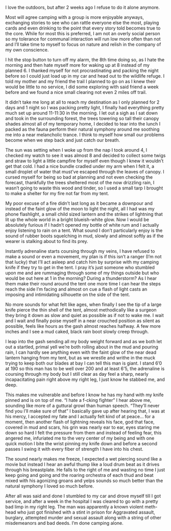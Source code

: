 I love the outdoors, but after 2 weeks ago I refuse to do it alone anymore. 

Most will agree camping with a group is more enjoyable anyways, exchanging stories to see who can rattle everyone else the most, playing cards and even drinking to the point that every story told becomes true to the core. While for most this is preferred, I am not an overly social person so my tolerance for communal interaction will run low more often than not and I’ll take time to myself to focus on nature and relish in the company of my own conscience.

I hit the stop button to turn off my alarm, the 8th time doing so, as I hate the morning and then hate myself more for waking up at 8 instead of my planned 6. I thanked myself for not procrastinating and packing the night before so I could just load up in my car and head out to the wildlife refuge. I told my mother and my friend the trail I planned to go on as I knew their would be little to no service, I did some exploring with said friend a week before and we found a nice small clearing not even 2 miles off trail.

It didn’t take me long at all to reach my destination as I only planned for 2 days and 1 night so I was packing pretty light, I finally had everything pretty much set up around 11-11:30 in the morning. I let out a sigh as I sat down and took in the surrounding forest, the trees towering so tall their canopy shades almost all of my temporary home, I decided to tear into the lunch I packed as the fauna perform their natural symphony around me soothing me into a near melancholic trance. I think to myself how small our problems become when we step back and just catch our breath.

The sun was setting when I woke up from the nap I took around 4, I checked my watch to see it was almost 8 and decided to collect some twigs and straw to light a little campfire for myself even though I knew it wouldn’t get that cold. I had a nice bundle cradled under my arm when I felt it, a small droplet of water that must’ve escaped through the leaves of canopy. I cursed myself for being so bad at planning and not even checking the forecast, thankfully the trees sheltered most of the now drizzling rain, I wasn’t going to waste this wood and tinder, so I used a small tarp I brought to make a shelter for my fire not far from my tent.

My poor excuse of a fire didn’t last long as it became a downpour and instead of the faint glow of the moon to light the night, all I had was my phone flashlight, a small child sized lantern and the strikes of lightning that lit up the whole world in a bright blueish-white glow. Now I would be absolutely furious if I hadn’t opened my bottle of white rum and I actually enjoy listening to rain on a tent. What sound I don’t particularly enjoy is the sound of rubber boots squelching in mud, slowly and almost softly as if the wearer is stalking about to find its prey.

Instantly adrenaline starts coursing through my veins, I have refused to make a sound or even a movement, my plan is if this isn’t a ranger (I’m not that lucky) that I’ll act asleep and catch him by surprise with my camping knife if they try to get in the tent. I pray it’s just someone who stumbled upon me and are rummaging through some of my things outside but who would be out here at 1 in the morning? During a thunderstorm? As I hear them make their round around the tent one more time I can hear the steps reach the side I’m facing and almost on cue a flash of light casts an imposing and intimidating silhouette on the side of the tent. 

No more sounds for what felt like ages, when finally I see the tip of a large knife pierce the thin shell of the tent, almost methodically like a surgeon they bring it down as slow and quiet as possible as if not to wake me. I wait and I wait and finally poise myself in a near crouched position as silent as possible, feels like hours as the gash almost reaches halfway. A few more inches and I see a mud caked, black rain boot slowly creep through.

I leap into the gash sending all my body weight forward and as we both let out a startled, primal yell we’re both rolling about in the mud and pouring rain, I can hardly see anything even with the faint glow of the near dead lantern hanging from my tent, but as we wrestle and writhe in the muck trying to keep both our blades at bay I can tell this man is giant. I stand 6’0 at 190 so this man has to be well over 200 and at least 6’5, the adrenaline is coursing through my body but I still clear as day feel a sharp, nearly incapacitating pain right above my right leg, I just know he stabbed me, and deep. 

This makes me vulnerable and before I know he has my hand with my knife pinned and is on top of me. “I hate a f-cking fighter” I hear above me, sounding like more of a guttural growl than human speech. “They’ll never find you I’ll make sure of that” I basically gave up after hearing that, I was at his mercy, I accepted my fate and I actually felt kind of at peace… for a moment, then another flash of lightning reveals his face, god that face, covered in mud and scars, his grin was nearly ear to ear, eyes staring me down so hard I felt the pressure from them and instead of feeling fear, this angered me, infuriated me to the very center of my being and with one quick motion I bite the wrist pinning my knife down and before a second passes I swing it with every fiber of strength I have into his chest.

The sound nearly makes me freeze, I expected a wet piercing sound like a movie but instead I hear an awful thump like a loud drum beat as it drives through his breastplate. He falls to the right of me and wasting no time I just keep going and going and the roaring orchestra of each thud and beat mixed with his agonizing groans and yelps sounds so much better than the natural symphony I loved so much before.

After all was said and done I stumbled to my car and drove myself till I got service, and after a week in the hospital I was cleared to go with a pretty bad limp in my right leg. The man was apparently a known violent meth-head who just got finished with a stint in prison for Aggravated assault, burglary, attempted murder and sexual assault along with a string of other misdemeanors and bad deeds. I’m done camping alone.
